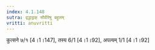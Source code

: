 ```yaml
---
index: 4.1.148
sutra: वृद्धाट्ठक् सौवीरेषु बहुलम्
vritti: anuvritti
---
```


कुत्सने ७/१ [4।1।147], तस्य 6/1 [4।1।92], अपत्यम् 1/1 [4।1।92]
